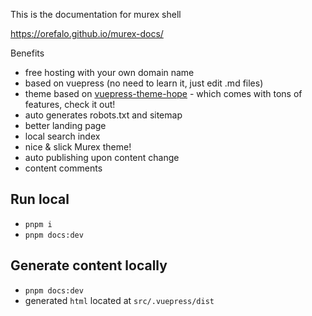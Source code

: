 This is the documentation for murex shell

https://orefalo.github.io/murex-docs/

Benefits

- free hosting with your own domain name
- based on vuepress (no need to learn it, just edit .md files)
- theme based on [vuepress-theme-hope](https://theme-hope.vuejs.press/) - which comes with tons of features, check it out!
- auto generates robots.txt and sitemap
- better landing page
- local search index
- nice & slick Murex theme!
- auto publishing upon content change
- content comments

## Run local

- `pnpm i`
- `pnpm docs:dev`

## Generate content locally

- `pnpm docs:dev`
- generated `html` located at `src/.vuepress/dist`
